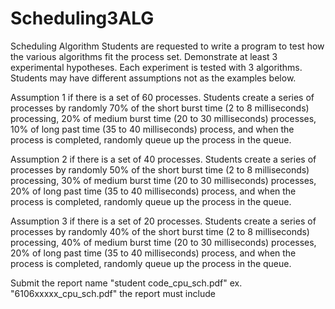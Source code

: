 # Scheduling3ALG

Scheduling Algorithm
Students are requested to write a program to test how the various algorithms fit the process set. Demonstrate at least 3 experimental hypotheses. Each experiment is tested with 3 algorithms. Students may have different assumptions not as the examples below.

Assumption 1 if there is a set of 60 processes. Students create a series of processes by randomly 70% of the short burst time (2 to 8 milliseconds) processing, 20% of medium burst time (20 to 30 milliseconds) processes, 10% of long past time (35 to 40 milliseconds) process, and when the process is completed, randomly queue up the process in the queue.

Assumption 2 if there is a set of 40 processes. Students create a series of processes by randomly 50% of the short burst time (2 to 8 milliseconds) processing, 30% of medium burst time (20 to 30 milliseconds) processes, 20% of long past time (35 to 40 milliseconds) process, and when the process is completed, randomly queue up the process in the queue.

Assumption 3 if there is a set of 20 processes. Students create a series of processes by randomly 40% of the short burst time (2 to 8 milliseconds) processing, 40% of medium burst time (20 to 30 milliseconds) processes, 20% of long past time (35 to 40 milliseconds) process, and when the process is completed, randomly queue up the process in the queue.

Submit the report name "student code_cpu_sch.pdf" ex. "6106xxxxx_cpu_sch.pdf" the report must include 

